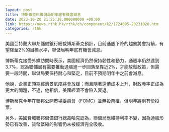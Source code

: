 ```yaml
---
layout: post
title: 博斯蒂克料聯儲局明年底有機會減息
date: 2023-10-20 21:25:38.000000000 +08:00
link: https://news.rthk.hk/rthk/ch/component/k2/1724095-20231020.htm
categories: rthk
---
```


美國亞特蘭大聯邦儲備銀行總裁博斯蒂克預計，目前通脹下降的趨勢將會持續，有望降至2%的目標水平，聯儲局明年底有機會減息。

博斯蒂克接受外媒訪問時表示，美國經濟仍然保持韌性和動力，通脹率仍然達到3.7%，認為聯儲局有需要推動通脹進一步回落至靠近2%，才能放鬆政策，但需要一段時間，聯儲局要保持耐心和堅定，目前不預期明年中之前會減息。

他說，企業正預期經濟景氣度將會放緩；而且隨著還債成本上升，財政赤字正成為更大的問題，不過，他相信，美國經濟不會陷入衰退。

博斯蒂克今年在聯邦公開市場委員會（FOMC）並無投票權，但明年將則有份投票。

另外，美國費城聯邦儲備銀行總裁哈克認為，聯儲局應維持利率不變，因為通脹形勢已有改善，貨幣緊縮的影響仍未被經濟完全吸收。
